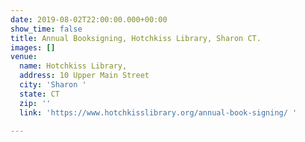 ```yaml
---
date: 2019-08-02T22:00:00.000+00:00
show_time: false
title: Annual Booksigning, Hotchkiss Library, Sharon CT.
images: []
venue:
  name: Hotchkiss Library,
  address: 10 Upper Main Street
  city: 'Sharon '
  state: CT
  zip: ''
  link: 'https://www.hotchkisslibrary.org/annual-book-signing/ '

---
```


